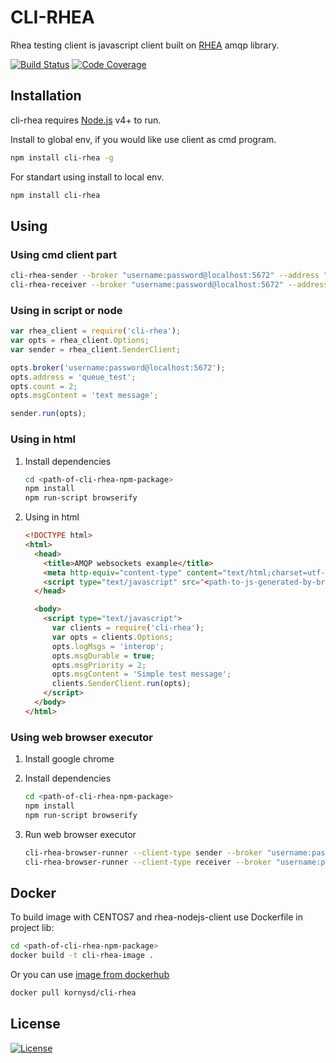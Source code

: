 # CLI-RHEA

Rhea testing client is javascript client built on [RHEA](https://www.npmjs.com/package/rhea) amqp library.

[![Build Status](https://travis-ci.org/rh-messaging/cli-rhea.svg?branch=master)](https://travis-ci.org/rh-messaging/cli-rhea)
[![Code Coverage](https://codecov.io/gh/rh-messaging/cli-rhea/branch/master/graph/badge.svg)](https://codecov.io/gh/rh-messaging/cli-rhea)

## Installation

cli-rhea requires [Node.js](https://nodejs.org/) v4+ to run.

Install to global env, if you would like use client as cmd program.

```sh
npm install cli-rhea -g
```

For standart using install to local env.

```sh
npm install cli-rhea
```

## Using

### Using cmd client part

```sh
cli-rhea-sender --broker "username:password@localhost:5672" --address "queue_test" --count 2 --msg-content "text message" --log-msgs dict
cli-rhea-receiver --broker "username:password@localhost:5672" --address "queue_test" --count 2 --log-msgs dict
```

### Using in script or node

```js
var rhea_client = require('cli-rhea');
var opts = rhea_client.Options;
var sender = rhea_client.SenderClient;

opts.broker('username:password@localhost:5672');
opts.address = 'queue_test';
opts.count = 2;
opts.msgContent = 'text message';

sender.run(opts);
```

### Using in html

1. Install dependencies

    ```sh
    cd <path-of-cli-rhea-npm-package>
    npm install
    npm run-script browserify
    ```

1. Using in html
    ```html
    <!DOCTYPE html>
    <html>
      <head>
        <title>AMQP websockets example</title>
        <meta http-equiv="content-type" content="text/html;charset=utf-8" />
        <script type="text/javascript" src="<path-to-js-generated-by-browserify>/cli-rhea.js"></script>
      </head>

      <body>
        <script type="text/javascript">
          var clients = require('cli-rhea');
          var opts = clients.Options;
          opts.logMsgs = 'interop';
          opts.msgDurable = true;
          opts.msgPriority = 2;
          opts.msgContent = 'Simple test message';
          clients.SenderClient.run(opts);
        </script>
      </body>
    </html>
    ```

### Using web browser executor

1. Install google chrome
1. Install dependencies

    ```sh
    cd <path-of-cli-rhea-npm-package>
    npm install
    npm run-script browserify
    ```
1. Run web browser executor

    ```sh
    cli-rhea-browser-runner --client-type sender --broker "username:password@localhost:5672" --address "queue_test" --count 2 --msg-content "text message" --log-msgs dict
    cli-rhea-browser-runner --client-type receiver --broker "username:password@localhost:5672" --address "queue_test" --count 2 --log-msgs dict
    ```

## Docker

To build image with CENTOS7 and rhea-nodejs-client use Dockerfile in project lib:

```sh
cd <path-of-cli-rhea-npm-package>
docker build -t cli-rhea-image .
```

Or you can use [image from dockerhub](https://hub.docker.com/r/kornysd/cli-rhea/)

```sh
docker pull kornysd/cli-rhea
```

## License

[![License](https://img.shields.io/badge/License-Apache%202.0-blue.svg)](https://opensource.org/licenses/Apache-2.0)

